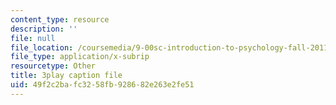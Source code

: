 ```yaml
---
content_type: resource
description: ''
file: null
file_location: /coursemedia/9-00sc-introduction-to-psychology-fall-2011/49f2c2bafc3258fb928682e263e2fe51_kD3CswjYb2E.vtt
file_type: application/x-subrip
resourcetype: Other
title: 3play caption file
uid: 49f2c2ba-fc32-58fb-9286-82e263e2fe51
---
```

